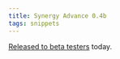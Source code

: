 ```yaml
---
title: Synergy Advance 0.4b
tags: snippets
---
```


[Released to beta testers](http://wincent.dev/a/news/archives/2006/03/synergy_advance_4.php) today.
